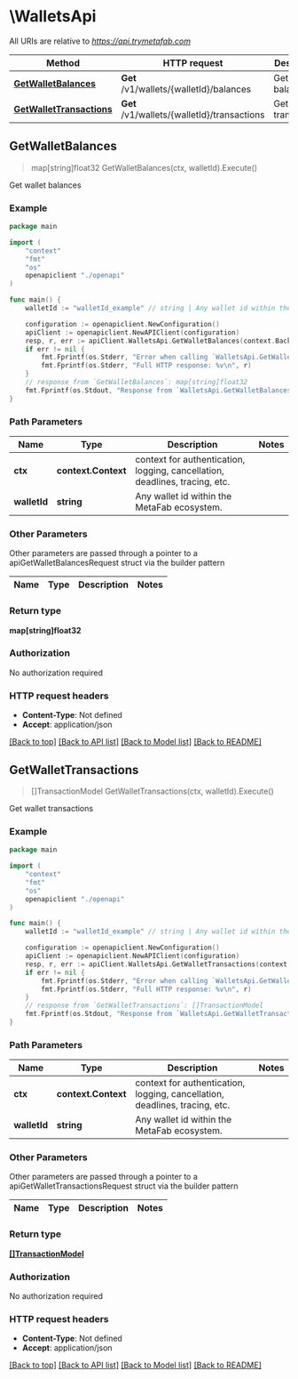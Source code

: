 # \WalletsApi

All URIs are relative to *https://api.trymetafab.com*

Method | HTTP request | Description
------------- | ------------- | -------------
[**GetWalletBalances**](WalletsApi.md#GetWalletBalances) | **Get** /v1/wallets/{walletId}/balances | Get wallet balances
[**GetWalletTransactions**](WalletsApi.md#GetWalletTransactions) | **Get** /v1/wallets/{walletId}/transactions | Get wallet transactions



## GetWalletBalances

> map[string]float32 GetWalletBalances(ctx, walletId).Execute()

Get wallet balances



### Example

```go
package main

import (
    "context"
    "fmt"
    "os"
    openapiclient "./openapi"
)

func main() {
    walletId := "walletId_example" // string | Any wallet id within the MetaFab ecosystem.

    configuration := openapiclient.NewConfiguration()
    apiClient := openapiclient.NewAPIClient(configuration)
    resp, r, err := apiClient.WalletsApi.GetWalletBalances(context.Background(), walletId).Execute()
    if err != nil {
        fmt.Fprintf(os.Stderr, "Error when calling `WalletsApi.GetWalletBalances``: %v\n", err)
        fmt.Fprintf(os.Stderr, "Full HTTP response: %v\n", r)
    }
    // response from `GetWalletBalances`: map[string]float32
    fmt.Fprintf(os.Stdout, "Response from `WalletsApi.GetWalletBalances`: %v\n", resp)
}
```

### Path Parameters


Name | Type | Description  | Notes
------------- | ------------- | ------------- | -------------
**ctx** | **context.Context** | context for authentication, logging, cancellation, deadlines, tracing, etc.
**walletId** | **string** | Any wallet id within the MetaFab ecosystem. | 

### Other Parameters

Other parameters are passed through a pointer to a apiGetWalletBalancesRequest struct via the builder pattern


Name | Type | Description  | Notes
------------- | ------------- | ------------- | -------------


### Return type

**map[string]float32**

### Authorization

No authorization required

### HTTP request headers

- **Content-Type**: Not defined
- **Accept**: application/json

[[Back to top]](#) [[Back to API list]](../README.md#documentation-for-api-endpoints)
[[Back to Model list]](../README.md#documentation-for-models)
[[Back to README]](../README.md)


## GetWalletTransactions

> []TransactionModel GetWalletTransactions(ctx, walletId).Execute()

Get wallet transactions



### Example

```go
package main

import (
    "context"
    "fmt"
    "os"
    openapiclient "./openapi"
)

func main() {
    walletId := "walletId_example" // string | Any wallet id within the MetaFab ecosystem.

    configuration := openapiclient.NewConfiguration()
    apiClient := openapiclient.NewAPIClient(configuration)
    resp, r, err := apiClient.WalletsApi.GetWalletTransactions(context.Background(), walletId).Execute()
    if err != nil {
        fmt.Fprintf(os.Stderr, "Error when calling `WalletsApi.GetWalletTransactions``: %v\n", err)
        fmt.Fprintf(os.Stderr, "Full HTTP response: %v\n", r)
    }
    // response from `GetWalletTransactions`: []TransactionModel
    fmt.Fprintf(os.Stdout, "Response from `WalletsApi.GetWalletTransactions`: %v\n", resp)
}
```

### Path Parameters


Name | Type | Description  | Notes
------------- | ------------- | ------------- | -------------
**ctx** | **context.Context** | context for authentication, logging, cancellation, deadlines, tracing, etc.
**walletId** | **string** | Any wallet id within the MetaFab ecosystem. | 

### Other Parameters

Other parameters are passed through a pointer to a apiGetWalletTransactionsRequest struct via the builder pattern


Name | Type | Description  | Notes
------------- | ------------- | ------------- | -------------


### Return type

[**[]TransactionModel**](TransactionModel.md)

### Authorization

No authorization required

### HTTP request headers

- **Content-Type**: Not defined
- **Accept**: application/json

[[Back to top]](#) [[Back to API list]](../README.md#documentation-for-api-endpoints)
[[Back to Model list]](../README.md#documentation-for-models)
[[Back to README]](../README.md)

